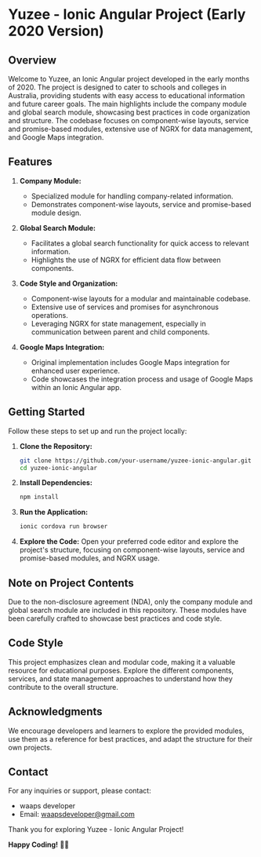 # Yuzee - Ionic Angular Project (Early 2020 Version)

## Overview

Welcome to Yuzee, an Ionic Angular project developed in the early months of 2020. The project is designed to cater to schools and colleges in Australia, providing students with easy access to educational information and future career goals. The main highlights include the company module and global search module, showcasing best practices in code organization and structure. The codebase focuses on component-wise layouts, service and promise-based modules, extensive use of NGRX for data management, and Google Maps integration.

## Features

1. **Company Module:**
   - Specialized module for handling company-related information.
   - Demonstrates component-wise layouts, service and promise-based module design.

2. **Global Search Module:**
   - Facilitates a global search functionality for quick access to relevant information.
   - Highlights the use of NGRX for efficient data flow between components.

3. **Code Style and Organization:**
   - Component-wise layouts for a modular and maintainable codebase.
   - Extensive use of services and promises for asynchronous operations.
   - Leveraging NGRX for state management, especially in communication between parent and child components.

4. **Google Maps Integration:**
   - Original implementation includes Google Maps integration for enhanced user experience.
   - Code showcases the integration process and usage of Google Maps within an Ionic Angular app.

## Getting Started

Follow these steps to set up and run the project locally:

1. **Clone the Repository:**
   ```bash
   git clone https://github.com/your-username/yuzee-ionic-angular.git
   cd yuzee-ionic-angular
   ```

2. **Install Dependencies:**
   ```bash
   npm install
   ```

3. **Run the Application:**
   ```bash
   ionic cordova run browser
   ```

4. **Explore the Code:**
   Open your preferred code editor and explore the project's structure, focusing on component-wise layouts, service and promise-based modules, and NGRX usage.

## Note on Project Contents

Due to the non-disclosure agreement (NDA), only the company module and global search module are included in this repository. These modules have been carefully crafted to showcase best practices and code style.

## Code Style

This project emphasizes clean and modular code, making it a valuable resource for educational purposes. Explore the different components, services, and state management approaches to understand how they contribute to the overall structure.

## Acknowledgments

We encourage developers and learners to explore the provided modules, use them as a reference for best practices, and adapt the structure for their own projects.

## Contact

For any inquiries or support, please contact:

- waaps developer
- Email: waapsdeveloper@gmail.com

Thank you for exploring Yuzee - Ionic Angular Project!

**Happy Coding!** 🚀✨